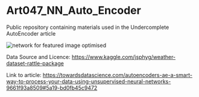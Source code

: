 # Art047_NN_Auto_Encoder
Public repository containing materials used in the Undercomplete AutoEncoder article

![network for featured image optimised](https://user-images.githubusercontent.com/24861699/159230357-b9f19a1b-df0b-4dcb-8a5d-133ce302a652.png)

Data Source and Licence: https://www.kaggle.com/jsphyg/weather-dataset-rattle-package

Link to article: https://towardsdatascience.com/autoencoders-ae-a-smart-way-to-process-your-data-using-unsupervised-neural-networks-9661f93a8509#5a19-bd0fb45c9472

